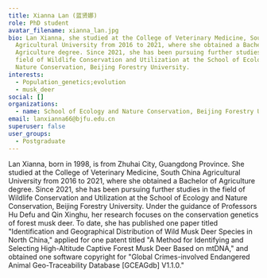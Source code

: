 ```yaml
---
title: Xianna Lan (蓝贤娜)
role: PhD student
avatar_filename: xianna_lan.jpg
bio: Lan Xianna, she studied at the College of Veterinary Medicine, South China
  Agricultural University from 2016 to 2021, where she obtained a Bachelor of
  Agriculture degree. Since 2021, she has been pursuing further studies in the
  field of Wildlife Conservation and Utilization at the School of Ecology and
  Nature Conservation, Beijing Forestry University.
interests:
  - Population_genetics;evolution
  - musk_deer
social: []
organizations:
  - name: School of Ecology and Nature Conservation, Beijing Forestry University
email: lanxianna66@bjfu.edu.cn
superuser: false
user_groups:
  - Postgraduate
---
```

Lan Xianna, born in 1998, is from Zhuhai City, Guangdong Province. She studied at the College of Veterinary Medicine, South China Agricultural University from 2016 to 2021, where she obtained a Bachelor of Agriculture degree. Since 2021, she has been pursuing further studies in the field of Wildlife Conservation and Utilization at the School of Ecology and Nature Conservation, Beijing Forestry University. Under the guidance of Professors Hu Defu and Qin Xinghu, her research focuses on the conservation genetics of forest musk deer. To date, she has published one paper titled "Identification and Geographical Distribution of Wild Musk Deer Species in North China," applied for one patent titled "A Method for Identifying and Selecting High-Altitude Captive Forest Musk Deer Based on mtDNA," and obtained one software copyright for "Global Crimes-involved Endangered Animal Geo-Traceability Database \[GCEAGdb] V1.1.0."